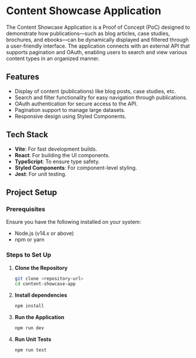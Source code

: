 # Content Showcase Application

The Content Showcase Application is a Proof of Concept (PoC) designed to demonstrate how publications—such as blog articles, case studies, brochures, and ebooks—can be dynamically displayed and filtered through a user-friendly interface. The application connects with an external API that supports pagination and OAuth, enabling users to search and view various content types in an organized manner.

## Features
- Display of content (publications) like blog posts, case studies, etc.
- Search and filter functionality for easy navigation through publications.
- OAuth authentication for secure access to the API.
- Pagination support to manage large datasets.
- Responsive design using Styled Components.

## Tech Stack
- **Vite**: For fast development builds.
- **React**: For building the UI components.
- **TypeScript**: To ensure type safety.
- **Styled Components**: For component-level styling.
- **Jest**: For unit testing.

## Project Setup

### Prerequisites
Ensure you have the following installed on your system:
- Node.js (v14.x or above)
- npm or yarn

### Steps to Set Up

1. **Clone the Repository**
   ```bash
   git clone <repository-url>
   cd content-showcase-app

2. **Install dependencies**
   ```bash
   npm install

3. **Run the Application**
   ```bash
   npm run dev

4. **Run Unit Tests**
   ```bash
   npm run test
